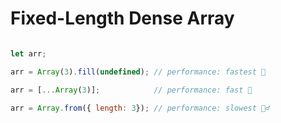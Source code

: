 # Fixed-Length Dense Array

``` javascript

let arr;

arr = Array(3).fill(undefined); // performance: fastest 🚀

arr = [...Array(3)];            // performance: fast 🚗

arr = Array.from({ length: 3}); // performance: slowest 🚶‍♂️

``` 